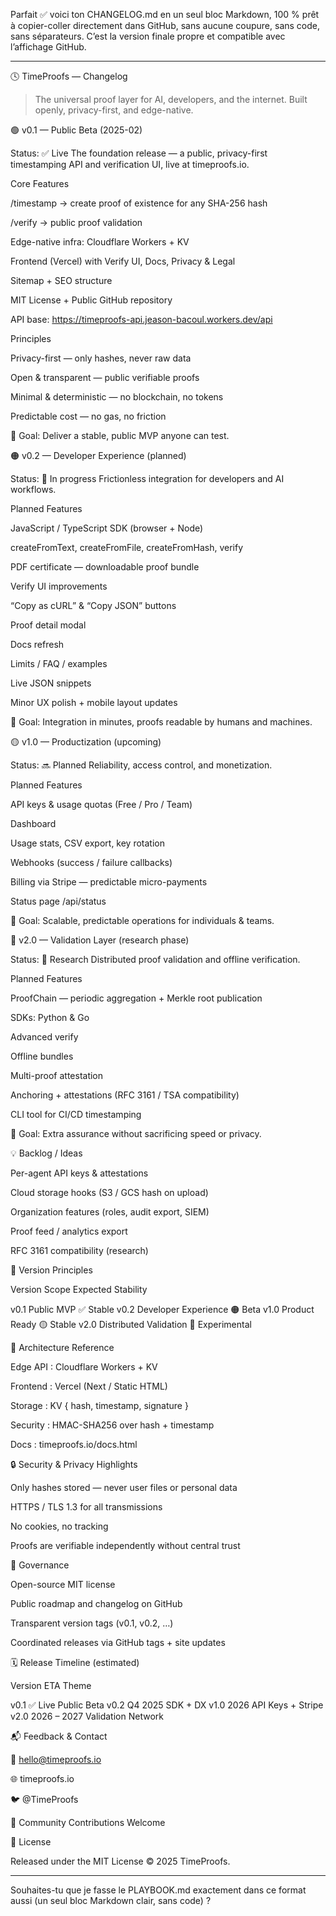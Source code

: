 Parfait ✅ voici ton CHANGELOG.md en un seul bloc Markdown, 100 % prêt à copier-coller directement dans GitHub, sans aucune coupure, sans code, sans séparateurs.
C’est la version finale propre et compatible avec l’affichage GitHub.


---

🕓 TimeProofs — Changelog

> The universal proof layer for AI, developers, and the internet.
Built openly, privacy-first, and edge-native.



🟢 v0.1 — Public Beta (2025-02)

Status: ✅ Live
The foundation release — a public, privacy-first timestamping API and verification UI, live at timeproofs.io.

Core Features

/timestamp → create proof of existence for any SHA-256 hash

/verify → public proof validation

Edge-native infra: Cloudflare Workers + KV

Frontend (Vercel) with Verify UI, Docs, Privacy & Legal

Sitemap + SEO structure

MIT License + Public GitHub repository

API base: https://timeproofs-api.jeason-bacoul.workers.dev/api


Principles

Privacy-first — only hashes, never raw data

Open & transparent — public verifiable proofs

Minimal & deterministic — no blockchain, no tokens

Predictable cost — no gas, no friction


🎯 Goal: Deliver a stable, public MVP anyone can test.

🟠 v0.2 — Developer Experience (planned)

Status: 🚧 In progress
Frictionless integration for developers and AI workflows.

Planned Features

JavaScript / TypeScript SDK (browser + Node)

createFromText, createFromFile, createFromHash, verify


PDF certificate — downloadable proof bundle

Verify UI improvements

“Copy as cURL” & “Copy JSON” buttons

Proof detail modal


Docs refresh

Limits / FAQ / examples

Live JSON snippets


Minor UX polish + mobile layout updates


🎯 Goal: Integration in minutes, proofs readable by humans and machines.

🟡 v1.0 — Productization (upcoming)

Status: 🔜 Planned
Reliability, access control, and monetization.

Planned Features

API keys & usage quotas (Free / Pro / Team)

Dashboard

Usage stats, CSV export, key rotation


Webhooks (success / failure callbacks)

Billing via Stripe — predictable micro-payments

Status page /api/status


🎯 Goal: Scalable, predictable operations for individuals & teams.

🔵 v2.0 — Validation Layer (research phase)

Status: 🧪 Research
Distributed proof validation and offline verification.

Planned Features

ProofChain — periodic aggregation + Merkle root publication

SDKs: Python & Go

Advanced verify

Offline bundles

Multi-proof attestation


Anchoring + attestations (RFC 3161 / TSA compatibility)

CLI tool for CI/CD timestamping


🎯 Goal: Extra assurance without sacrificing speed or privacy.

💡 Backlog / Ideas

Per-agent API keys & attestations

Cloud storage hooks (S3 / GCS hash on upload)

Organization features (roles, audit export, SIEM)

Proof feed / analytics export

RFC 3161 compatibility (research)


🧭 Version Principles

Version	Scope	Expected Stability

v0.1	Public MVP	✅ Stable
v0.2	Developer Experience	🟠 Beta
v1.0	Product Ready	🟡 Stable
v2.0	Distributed Validation	🔵 Experimental


🧱 Architecture Reference

Edge API : Cloudflare Workers + KV

Frontend : Vercel (Next / Static HTML)

Storage : KV { hash, timestamp, signature }

Security : HMAC-SHA256 over hash + timestamp

Docs : timeproofs.io/docs.html


🔒 Security & Privacy Highlights

Only hashes stored — never user files or personal data

HTTPS / TLS 1.3 for all transmissions

No cookies, no tracking

Proofs are verifiable independently without central trust


🧠 Governance

Open-source MIT license

Public roadmap and changelog on GitHub

Transparent version tags (v0.1, v0.2, …)

Coordinated releases via GitHub tags + site updates


🗓️ Release Timeline (estimated)

Version	ETA	Theme

v0.1	✅ Live	Public Beta
v0.2	Q4 2025	SDK + DX
v1.0	2026	API Keys + Stripe
v2.0	2026 – 2027	Validation Network


📬 Feedback & Contact

💬 hello@timeproofs.io

🌐 timeproofs.io

🐦 @TimeProofs

🤝 Community Contributions Welcome


📄 License

Released under the MIT License © 2025 TimeProofs.


---

Souhaites-tu que je fasse le PLAYBOOK.md exactement dans ce format aussi (un seul bloc Markdown clair, sans code) ?

